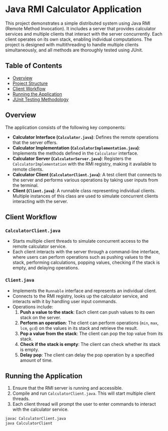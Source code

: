 # Java RMI Calculator Application

This project demonstrates a simple distributed system using Java RMI (Remote Method Invocation). It includes a server that provides calculator services and multiple clients that interact with the server concurrently. Each client operates on its own stack, enabling individual computations. The project is designed with multithreading to handle multiple clients simultaneously, and all methods are thoroughly tested using JUnit.

## Table of Contents

- [Overview](#overview)
- [Project Structure](#project-structure)
- [Client Workflow](#client-workflow)
- [Running the Application](#running-the-application)
- [JUnit Testing Methodology](#junit-testing-methodology)


## Overview

The application consists of the following key components:

- **Calculator Interface (`Calculator.java`)**: Defines the remote operations that the server offers.
- **Calculator Implementation (`CalculatorImplementation.java`)**: Implements the methods defined in the `Calculator` interface.
- **Calculator Server (`CalculatorServer.java`)**: Registers the `CalculatorImplementation` with the RMI registry, making it available to remote clients.
- **Calculator Client (`CalculatorClient.java`)**: A test client that connects to the server and performs various operations by taking user inputs from the terminal.
- **Client (`Client.java`)**: A runnable class representing individual clients. Multiple instances of this class are used to simulate concurrent clients interacting with the server.

## Client Workflow

### `CalculatorClient.java`

- Starts multiple client threads to simulate concurrent access to the remote calculator service.
- Each client interacts with the server through a command-line interface, where users can perform operations such as pushing values to the stack, performing calculations, popping values, checking if the stack is empty, and delaying operations.

### `Client.java`

- Implements the `Runnable` interface and represents an individual client.
- Connects to the RMI registry, looks up the calculator service, and interacts with it by handling user input commands.
- Operations include:
  1. **Push a value to the stack**: Each client can push values to its own stack on the server.
  2. **Perform an operation**: The client can perform operations (`min`, `max`, `lcm`, `gcd`) on the values in its stack and retrieve the result.
  3. **Pop a value from the stack**: The client can pop the top value from its stack.
  4. **Check if the stack is empty**: The client can check whether its stack is empty.
  5. **Delay pop**: The client can delay the pop operation by a specified amount of time.

## Running the Application

1. Ensure that the RMI server is running and accessible.
2. Compile and run `CalculatorClient.java`. This will start multiple client threads.
3. Each client thread will prompt the user to enter commands to interact with the calculator service.

```bash
javac CalculatorClient.java
java CalculatorClient
